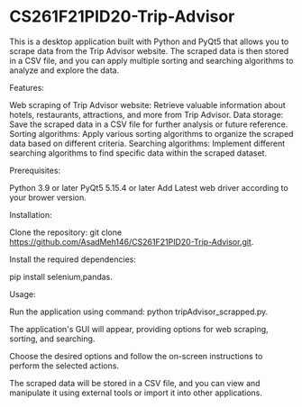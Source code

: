 # CS261F21PID20-Trip-Advisor

This is a desktop application built with Python and PyQt5 that allows you to scrape data from the Trip Advisor website. The scraped data is then stored in a CSV file, and you can apply multiple sorting and searching algorithms to analyze and explore the data.

Features:

Web scraping of Trip Advisor website: Retrieve valuable information about hotels, restaurants, attractions, and more from Trip Advisor.
Data storage: Save the scraped data in a CSV file for further analysis or future reference.
Sorting algorithms: Apply various sorting algorithms to organize the scraped data based on different criteria.
Searching algorithms: Implement different searching algorithms to find specific data within the scraped dataset.

Prerequisites:

Python 3.9 or later
PyQt5 5.15.4 or later
Add Latest web driver according to your brower version.

Installation: 

Clone the repository:
git clone https://github.com/AsadMeh146/CS261F21PID20-Trip-Advisor.git.

Install the required dependencies:

pip install selenium,pandas.

Usage:

Run the application using command:
python tripAdvisor_scrapped.py.

The application's GUI will appear, providing options for web scraping, sorting, and searching.

Choose the desired options and follow the on-screen instructions to perform the selected actions.

The scraped data will be stored in a CSV file, and you can view and manipulate it using external tools or import it into other applications.

